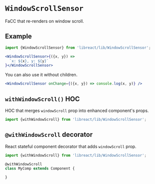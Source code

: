 # `WindowScrollSensor`

FaCC that re-renders on window scroll.

## Example

```jsx
import {WindowScrollSensor} from 'libreact/lib/WindowScrollSensor';

<WindowScrollSensor>{({x, y}) =>
  `x: ${x}, y: ${y}`
}</WindowScrollSensor>
```

You can also use it without children.

```jsx
<WindowScrollSensor onChange={({x, y}) => console.log(x, y)} />
```


## `withWindowScroll()` HOC

HOC that merges `windowScroll` prop into enhanced component's props.

```jsx
import {withWindowScroll} from 'libreact/lib/WindowScrollSensor';
```


## `@withWindowScroll` decorator

React stateful component decorator that adds `windowScroll` prop.

```js
import {withWindowScroll} from 'libreact/lib/WindowScrollSensor';

@withWindowScroll
class MyComp extends Component {

}
```
